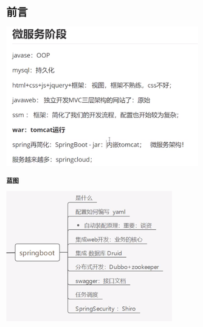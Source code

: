 # 前言

![](../.gitbook/assets/image%20%28140%29.png)

### 蓝图

![](../.gitbook/assets/image%20%28154%29.png)

